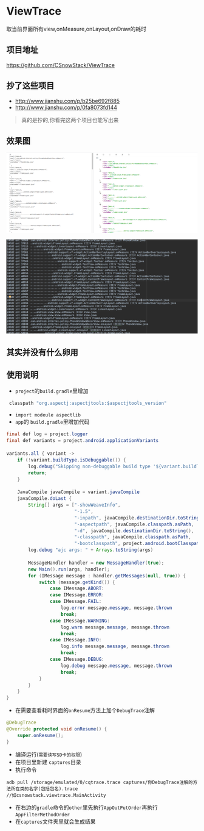 # ViewTrace
取当前界面所有view,onMeasure,onLayout,onDraw的耗时

## 项目地址
https://github.com/CSnowStack/ViewTrace

## 抄了这些项目
- http://www.jianshu.com/p/b25be692f885
- http://www.jianshu.com/p/0fa8073fd144
> 真的是抄的,你看完这两个项目也能写出来

## 效果图
![order](https://github.com/CSnowStack/ViewTrace/blob/master/pics/pic_order.png)

![filter](https://github.com/CSnowStack/ViewTrace/blob/master/pics/pic_filter.png)
## 其实并没有什么卵用

## 使用说明

- `project`的`build.gradle`里增加
```java
 classpath "org.aspectj:aspectjtools:$aspectjtools_version"
```
- `import modeule aspectlib`
- `app`的 `build.gradle`里增加代码
```java
final def log = project.logger
final def variants = project.android.applicationVariants

variants.all { variant ->
    if (!variant.buildType.isDebuggable()) {
        log.debug("Skipping non-debuggable build type '${variant.buildType.name}'.")
        return;
    }

    JavaCompile javaCompile = variant.javaCompile
    javaCompile.doLast {
        String[] args = ["-showWeaveInfo",
                         "-1.5",
                         "-inpath", javaCompile.destinationDir.toString(),
                         "-aspectpath", javaCompile.classpath.asPath,
                         "-d", javaCompile.destinationDir.toString(),
                         "-classpath", javaCompile.classpath.asPath,
                         "-bootclasspath", project.android.bootClasspath.join(File.pathSeparator)]
        log.debug "ajc args: " + Arrays.toString(args)

        MessageHandler handler = new MessageHandler(true);
        new Main().run(args, handler);
        for (IMessage message : handler.getMessages(null, true)) {
            switch (message.getKind()) {
                case IMessage.ABORT:
                case IMessage.ERROR:
                case IMessage.FAIL:
                    log.error message.message, message.thrown
                    break;
                case IMessage.WARNING:
                    log.warn message.message, message.thrown
                    break;
                case IMessage.INFO:
                    log.info message.message, message.thrown
                    break;
                case IMessage.DEBUG:
                    log.debug message.message, message.thrown
                    break;
            }
        }
    }
}

```

- 在需要查看耗时界面的`onResume`方法上加个`DebugTrace`注解
```java
@DebugTrace
@Override protected void onResume() {
    super.onResume();
}
```

- 编译运行(`需要读写SD卡的权限`)
- 在项目里新建 `captures`目录
- 执行命令
```
adb pull /storage/emulated/0/cqtrace.trace captures/你DebugTrace注解的方法所在类的名字(包括包名).trace
//如csnowstack.viewtrace.MainActivity

```
- 在右边的`gradle`命令的`other`里先执行`AppOutPutOrder`再执行`AppFilterMethodOrder`
- 在`captures`文件夹里就会生成结果
